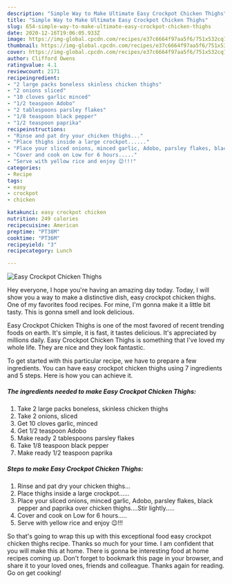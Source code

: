 ```yaml
---
description: "Simple Way to Make Ultimate Easy Crockpot Chicken Thighs"
title: "Simple Way to Make Ultimate Easy Crockpot Chicken Thighs"
slug: 654-simple-way-to-make-ultimate-easy-crockpot-chicken-thighs
date: 2020-12-16T19:06:05.933Z
image: https://img-global.cpcdn.com/recipes/e37c6664f97aa5f6/751x532cq70/easy-crockpot-chicken-thighs-recipe-main-photo.jpg
thumbnail: https://img-global.cpcdn.com/recipes/e37c6664f97aa5f6/751x532cq70/easy-crockpot-chicken-thighs-recipe-main-photo.jpg
cover: https://img-global.cpcdn.com/recipes/e37c6664f97aa5f6/751x532cq70/easy-crockpot-chicken-thighs-recipe-main-photo.jpg
author: Clifford Owens
ratingvalue: 4.1
reviewcount: 2171
recipeingredient:
- "2 large packs boneless skinless chicken thighs"
- "2 onions sliced"
- "10 cloves garlic minced"
- "1/2 teaspoon Adobo"
- "2 tablespoons parsley flakes"
- "1/8 teaspoon black pepper"
- "1/2 teaspoon paprika"
recipeinstructions:
- "Rinse and pat dry your chicken thighs..."
- "Place thighs inside a large crockpot......"
- "Place your sliced onions, minced garlic, Adobo, parsley flakes, black pepper and paprika over chicken thighs....Stir lightly....."
- "Cover and cook on Low for 6 hours....."
- "Serve with yellow rice and enjoy 😉!!!"
categories:
- Recipe
tags:
- easy
- crockpot
- chicken

katakunci: easy crockpot chicken 
nutrition: 249 calories
recipecuisine: American
preptime: "PT38M"
cooktime: "PT36M"
recipeyield: "3"
recipecategory: Lunch

---
```



![Easy Crockpot Chicken Thighs](https://img-global.cpcdn.com/recipes/e37c6664f97aa5f6/751x532cq70/easy-crockpot-chicken-thighs-recipe-main-photo.jpg)

Hey everyone, I hope you're having an amazing day today. Today, I will show you a way to make a distinctive dish, easy crockpot chicken thighs. One of my favorites food recipes. For mine, I'm gonna make it a little bit tasty. This is gonna smell and look delicious.

Easy Crockpot Chicken Thighs is one of the most favored of recent trending foods on earth. It's simple, it is fast, it tastes delicious. It's appreciated by millions daily. Easy Crockpot Chicken Thighs is something that I've loved my whole life. They are nice and they look fantastic.




To get started with this particular recipe, we have to prepare a few ingredients. You can have easy crockpot chicken thighs using 7 ingredients and 5 steps. Here is how you can achieve it.

<!--inarticleads1-->

##### The ingredients needed to make Easy Crockpot Chicken Thighs:

1. Take 2 large packs boneless, skinless chicken thighs
1. Take 2 onions, sliced
1. Get 10 cloves garlic, minced
1. Get 1/2 teaspoon Adobo
1. Make ready 2 tablespoons parsley flakes
1. Take 1/8 teaspoon black pepper
1. Make ready 1/2 teaspoon paprika




<!--inarticleads2-->

##### Steps to make Easy Crockpot Chicken Thighs:

1. Rinse and pat dry your chicken thighs...
1. Place thighs inside a large crockpot......
1. Place your sliced onions, minced garlic, Adobo, parsley flakes, black pepper and paprika over chicken thighs....Stir lightly.....
1. Cover and cook on Low for 6 hours.....
1. Serve with yellow rice and enjoy 😉!!!




So that's going to wrap this up with this exceptional food easy crockpot chicken thighs recipe. Thanks so much for your time. I am confident that you will make this at home. There is gonna be interesting food at home recipes coming up. Don't forget to bookmark this page in your browser, and share it to your loved ones, friends and colleague. Thanks again for reading. Go on get cooking!
